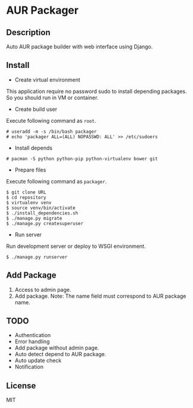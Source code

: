 # AUR Packager

## Description

Auto AUR package builder with web interface using Django.

## Install

- Create virtual environment

This application require no password sudo to install depending packages.
So you should run in VM or container.

- Create build user

Execute following command as `root`.

```
# useradd -m -s /bin/bash packager
# echo 'packager ALL=(ALL) NOPASSWD: ALL' >> /etc/sudoers
```

- Install depends

```
# pacman -S python python-pip python-virtualenv bower git
```

- Prepare files

Execute following command as `packager`.

```
$ git clone URL
$ cd repository
$ virtualenv venv
$ source venv/bin/activate
$ ./install_dependencies.sh
$ ./manage.py migrate
$ ./manage.py createsuperuser
```

- Run server

Run development server or deploy to WSGI environment.

```
$ ./manage.py runserver
```

## Add Package

1. Access to admin page.
2. Add package.
Note: The name field must correspond to AUR package name.

## TODO

- Authentication
- Error handling
- Add package without admin page.
- Auto detect depend to AUR package.
- Auto update check
- Notification

## License

MIT
